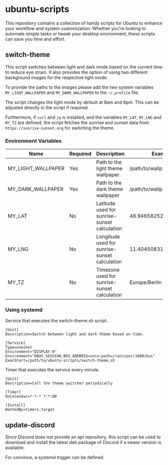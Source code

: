 # ubuntu-scripts
This repository contains a collection of handy scripts for Ubuntu to enhance your workflow and system customization. Whether you're looking to automate simple tasks or tweak your desktop environment, these scripts can save you time and effort.

## switch-theme
This script switches between light and dark mode based on the current time to reduce eye strain.
It also provides the option of using two different background images for the respective light mode.

To provide the paths to the images please add the two system variables `MY_LIGHT_WALLPAPER` and `MY_DARK_WALLPAPER` to the `~/.profile` file.

The script changes the light mode by default at 8am and 6pm.
This can be adjusted directly in the script if required.

Furthermore, if `curl` and `jq` is installed, and the variables `MY_LAT`, `MY_LNG` and `MY_TZ` are defined, the script fetches the sunrise and sunset data from `https://sunrise-sunset.org` for switching the theme.

### Environment Variables
| Name               | Required | Description                                   | Example                      |
|--------------------|----------|-----------------------------------------------|------------------------------|
| MY_LIGHT_WALLPAPER | Yes      | Path to the light theme wallpaper             | /path/to/wallpaper_light.jpg |
| MY_DARK_WALLPAPER  | Yes      | Path to the dark theme wallpaper              | /path/to/wallpaper_dark.jpg  |
| MY_LAT             | No       | Latitude used for sunrise-sunset calculation  | 48.94658252682787            |
| MY_LNG             | No       | Longitude used for sunrise-sunset calculation | 11.404508314745836           |
| MY_TZ              | No       | Timezone used for sunrise-sunset calculation  | Europe/Berlin                |

### Using systemd
Service that executes the switch-theme.sh script.
```
[Unit]
Description=Switch between light and dark theme based on time.

[Service]
Type=oneshot
Environment="DISPLAY:0"
Environment="DBUS_SESSION_BUS_ADDRESS=unix:path=/run/user/1000/bus"
ExecStart=/path/to/ubuntu-scripts/switch-theme.sh
```

Timer that executes the service every minute.
```
[Unit]
Description=Call the theme switcher periodically

[Timer]
OnCalendar=*-*-* *:*:00

[Install]
WantedBy=timers.target
```

## update-discord
Since Discord does not provide an apt repository, this script can be used to download and install the latest deb package of Discord if a newer version is available.

For convince, a systemd trigger can be defined.
